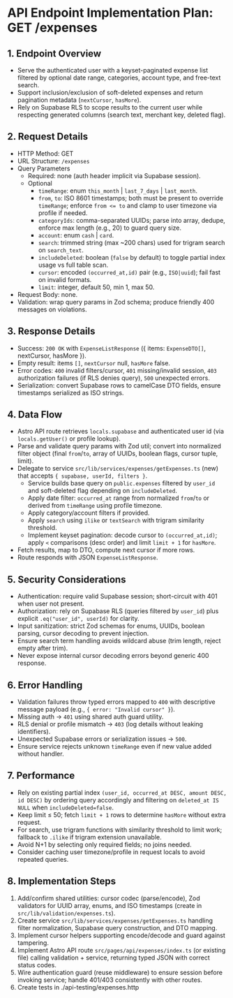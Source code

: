 # API Endpoint Implementation Plan: GET /expenses

## 1. Endpoint Overview
- Serve the authenticated user with a keyset-paginated expense list filtered by optional date range, categories, account type, and free-text search.
- Support inclusion/exclusion of soft-deleted expenses and return pagination metadata (`nextCursor`, `hasMore`).
- Rely on Supabase RLS to scope results to the current user while respecting generated columns (search text, merchant key, deleted flag).

## 2. Request Details
- HTTP Method: GET
- URL Structure: `/expenses`
- Query Parameters
  - Required: none (auth header implicit via Supabase session).
  - Optional
    - `timeRange`: enum `this_month` | `last_7_days` | `last_month`.
    - `from`, `to`: ISO 8601 timestamps; both must be present to override `timeRange`; enforce `from <= to` and clamp to user timezone via profile if needed.
    - `categoryIds`: comma-separated UUIDs; parse into array, dedupe, enforce max length (e.g., 20) to guard query size.
    - `account`: enum `cash` | `card`.
    - `search`: trimmed string (max ~200 chars) used for trigram search on `search_text`.
    - `includeDeleted`: boolean (`false` by default) to toggle partial index usage vs full table scan.
    - `cursor`: encoded `(occurred_at,id)` pair (e.g., `ISO|uuid`); fail fast on invalid formats.
    - `limit`: integer, default 50, min 1, max 50.
- Request Body: none.
- Validation: wrap query params in Zod schema; produce friendly 400 messages on violations.

## 3. Response Details
- Success: `200 OK` with `ExpenseListResponse` ({ items: `ExpenseDTO[]`, nextCursor, hasMore }).
- Empty result: items `[]`, `nextCursor` null, `hasMore` false.
- Error codes: `400` invalid filters/cursor, `401` missing/invalid session, `403` authorization failures (if RLS denies query), `500` unexpected errors.
- Serialization: convert Supabase rows to camelCase DTO fields, ensure timestamps serialized as ISO strings.

## 4. Data Flow
- Astro API route retrieves `locals.supabase` and authenticated user id (via `locals.getUser()` or profile lookup).
- Parse and validate query params with Zod util; convert into normalized filter object (final `from`/`to`, array of UUIDs, boolean flags, cursor tuple, limit).
- Delegate to service `src/lib/services/expenses/getExpenses.ts` (new) that accepts `{ supabase, userId, filters }`.
  - Service builds base query on `public.expenses` filtered by `user_id` and soft-deleted flag depending on `includeDeleted`.
  - Apply date filter: `occurred_at` range from normalized `from`/`to` or derived from `timeRange` using profile timezone.
  - Apply category/account filters if provided.
  - Apply `search` using `ilike` or `textSearch` with trigram similarity threshold.
  - Implement keyset pagination: decode cursor to `(occurred_at,id)`; apply `<` comparisons (desc order) and limit `limit + 1` for `hasMore`.
- Fetch results, map to DTO, compute next cursor if more rows.
- Route responds with JSON `ExpenseListResponse`.

## 5. Security Considerations
- Authentication: require valid Supabase session; short-circuit with 401 when user not present.
- Authorization: rely on Supabase RLS (queries filtered by `user_id`) plus explicit `.eq("user_id", userId)` for clarity.
- Input sanitization: strict Zod schemas for enums, UUIDs, boolean parsing, cursor decoding to prevent injection.
- Ensure search term handling avoids wildcard abuse (trim length, reject empty after trim).
- Never expose internal cursor decoding errors beyond generic 400 response.

## 6. Error Handling
- Validation failures throw typed errors mapped to `400` with descriptive message payload (e.g., `{ error: "Invalid cursor" }`).
- Missing auth → `401` using shared auth guard utility.
- RLS denial or profile mismatch → `403` (log details without leaking identifiers).
- Unexpected Supabase errors or serialization issues → `500`.
- Ensure service rejects unknown `timeRange` even if new value added without handler.

## 7. Performance
- Rely on existing partial index `(user_id, occurred_at DESC, amount DESC, id DESC)` by ordering query accordingly and filtering on `deleted_at IS NULL` when `includeDeleted=false`.
- Keep limit ≤ 50; fetch `limit + 1` rows to determine `hasMore` without extra request.
- For search, use trigram functions with similarity threshold to limit work; fallback to `.ilike` if trigram extension unavailable.
- Avoid N+1 by selecting only required fields; no joins needed.
- Consider caching user timezone/profile in request locals to avoid repeated queries.

## 8. Implementation Steps
1. Add/confirm shared utilities: cursor codec (parse/encode), Zod validators for UUID array, enums, and ISO timestamps (create in `src/lib/validation/expenses.ts`).
2. Create service `src/lib/services/expenses/getExpenses.ts` handling filter normalization, Supabase query construction, and DTO mapping.
3. Implement cursor helpers supporting encode/decode and guard against tampering.
4. Implement Astro API route `src/pages/api/expenses/index.ts` (or existing file) calling validation + service, returning typed JSON with correct status codes.
6. Wire authentication guard (reuse middleware) to ensure session before invoking service; handle 401/403 consistently with other routes.
7. Create tests in ./api-testing/expenses.http

